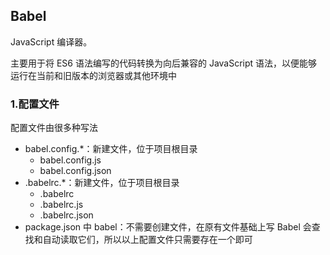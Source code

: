 <!--
 * @Author: error: git config user.name && git config user.email & please set dead value or install git
 * @Date: 2022-09-04 09:40:49
 * @LastEditors: error: git config user.name && git config user.email & please set dead value or install git
 * @LastEditTime: 2022-09-04 09:43:31
 * @FilePath: /webpack_learing/webpack_code/note/Webpack5/Babel.md
 * @Description: 这是默认设置,请设置`customMade`, 打开koroFileHeader查看配置 进行设置: https://github.com/OBKoro1/koro1FileHeader/wiki/%E9%85%8D%E7%BD%AE
-->
## Babel
JavaScript 编译器。

主要用于将 ES6 语法编写的代码转换为向后兼容的 JavaScript 语法，以便能够运行在当前和旧版本的浏览器或其他环境中
### 1.配置文件
配置文件由很多种写法
- babel.config.*：新建文件，位于项目根目录
    - babel.config.js
    - babel.config.json
- .babelrc.*：新建文件，位于项目根目录
    - .babelrc
    - .babelrc.js
    - .babelrc.json
- package.json 中 babel：不需要创建文件，在原有文件基础上写
Babel 会查找和自动读取它们，所以以上配置文件只需要存在一个即可